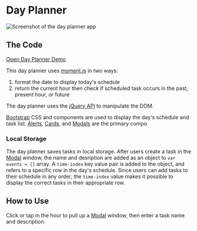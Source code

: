 <h1>Day Planner</h1>

<img src="https://lh3.googleusercontent.com/T_ujF9Ne0xyofgWkwOmwadChgKeC5YiJ1WdtsoGuhBT0eoJT38afMOTFnq67cf7OMeGU5pSc5OvGwfH6Fjysca-HWqSiQWTIZDJM0uJy2ndQMhYhK5U1JKQ9fdbKLGRdytQNuKt8Y1X2bX0FwNhd7p3ZqRWSd3pcfuEwbcvcL4hDJGwffn8PpSSJiitepID6m8rHsNU4cJvvG3B6eh770BwmFz8rDB_OYqPi5zRM-V7WPsTc6JNWIo6cAz-XJpNKkGsLnVtTSpp_8c-x5NV9gtwKbvZr-JAbq3r78anDpml2bR26X2yWtuH8uqntUIcio2NJtQW_VBGLyLGytZZvsuDVf5DOpcjapoKITdeX4foxNA-tE35Y0OAGtDoirGNcLOfYiOoeuDtI-aOqD42yvZXb0mPltjII6p6Koti3O1hsYIIsm7invrYy6rvl_mNLqwwP8V8BsMdF3wPsFIa9RZJ4SaS2xjxagnH6OYsPtW-DfY6T3_-DAfL0ZTa_GqmIDF3JuCGfDFfzYP6VC6cJrdK_gElRH1DjwcIydG24U6QD7n3yp1AN4q55YspZNu9WQmfSuBCJxLlM7fVBOCRZP5wc_an2kpu4bhvYdw0MkY2HS8lQ3mdjSp2Xep0HS0T7DS7VwwOEPPLUMijoHSGn5v-5aKGARh7P9krxzq5hOhwYob7SobNO_6DsgkYC2A=w1582-h968-no"
    alt="Screenshot of the day planner app">

<h2>The Code</h2>
<a href="https://uxhawk.github.io/gw-hmwk-05-day-planner/">Open Day Planner
    Demo</a>

<p>This day planner uses <a href="https://momentjs.com/">moment.js</a> in two ways:</p>
<ol>
    <li>format the date to display today's schedule</li>
    <li>return the current hour then check if scheduled task occurs in the past, present hour, or future</li>
</ol>
<p>The day planner uses the <a href="https://api.jquery.com/">jQuery API</a> to manipulate the DOM.</p>

<p><a href="https://getbootstrap.com/">Bootstrap</a> CSS and components are used to display the day's schedule and task
    list. <a href="https://getbootstrap.com/docs/4.4/components/alerts/">Alerts</a>, <a
        href="https://getbootstrap.com/docs/4.4/components/card/">Cards</a>, and <a
        href="https://getbootstrap.com/docs/4.4/components/modal/">Modals</a> are the primary compo
</p>

<h3>Local Storage</h3>
<p>The day planner saves tasks in local storage. After users create a task in the <a
        href="https://getbootstrap.com/docs/4.4/components/modal/">Modal</a> window, the name and desription are added
    as an object to <code>var events = []</code> array. A <code>time-index</code> key value pair is added to the object,
    and refers to a specific row in the day's schedule. Since users can add tasks to their schedule in any order, the
    <code>time-index</code> value makes it possible to display the correct tasks in their appropriate row. </p>

<h2>How to Use</h2>
<p>Click or tap in the hour to pull up a <a href="https://getbootstrap.com/docs/4.4/components/modal/">Modal</a> window,
    then enter a task name and description.</p>
